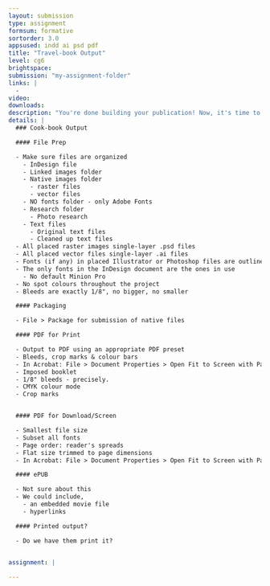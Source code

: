 ```yaml
---
layout: submission
type: assignment
formsum: formative
sortorder: 3.0
appsused: indd ai psd pdf
title: "Travel-book Output"
level: cg6
brightspace: 
submission: "my-assignment-folder"
links: |
  - 
video: 
downloads: 
description: "You're done building your publication! Now, it's time to output the document for the designated intents."
details: |
  ### Cook-book Output

  #### File Prep

  - Make sure files are organized
    - InDesign file
    - Linked images folder
    - Native images folder
      - raster files
      - vector files
    - NO fonts folder - only Adobe Fonts
    - Research folder
      - Photo research
    - Text files
      - Original text files
      - Cleaned up text files
  - All placed raster images single-layer .psd files
  - All placed vector files single-layer .ai files
  - Fonts (if any) in placed Illustrator or Photoshop files are outlined in a duplicate file
  - The only fonts in the InDesign document are the ones in use
    - No default Minion Pro
  - No spot colours throughout the project
  - Bleeds are exactly 1/8", no bigger, no smaller

  #### Packaging

  - File > Package for submission of native files

  #### PDF for Print

  - Output to PDF using an appropriate PDF preset
  - Bleeds, crop marks & colour bars
  - In Acrobat: File > Document Properties > Open Fit to Screen with Pages panel
  - Imposed booklet
  - 1/8" bleeds - precisely.
  - CMYK colour mode
  - Crop marks


  #### PDF for Download/Screen

  - Smallest file size
  - Subset all fonts
  - Page order: reader's spreads
  - Flat size trimmed to page dimensions
  - In Acrobat: File > Document Properties > Open Fit to Screen with Pages panel

  #### ePUB

  - Not sure about this
  - We could include,
    - an embedded movie file
    - hyperlinks

  #### Printed output?

  - Do we have them print it?


assignment: |
  
---
```

